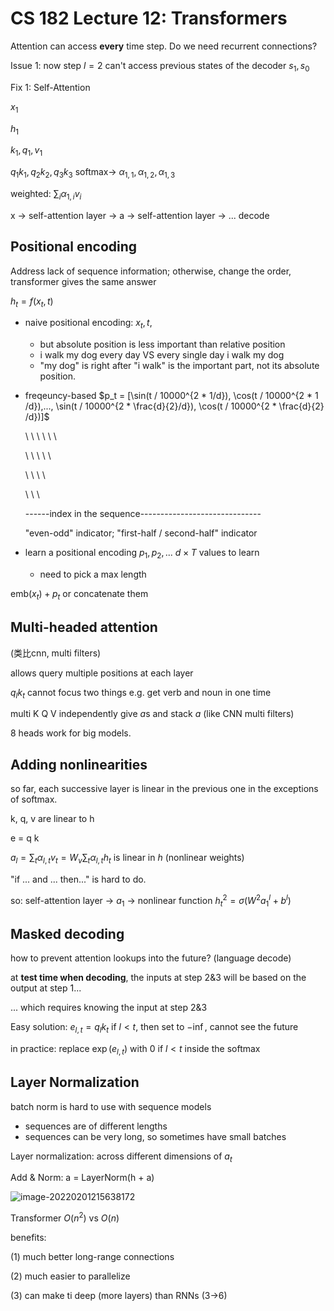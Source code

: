 # CS 182 Lecture 12: Transformers

Attention can access **every** time step. Do we need recurrent connections?

Issue 1: now step $l=2$ can't access previous states of the decoder $s_1, s_0$

Fix 1: Self-Attention

$x_1$

$h_1$

$k_1, q_1, v_1$

$q_1 k_1, q_2 k_2, q_3 k_3$  softmax-> $\alpha_{1,1}, \alpha_{1,2}, \alpha_{1,3}$

weighted: $\sum_{i} \alpha_{1,i} v_i$



x -> self-attention layer -> a -> self-attention layer -> ... decode



## Positional encoding

Address lack of sequence information; otherwise, change the order, transformer gives the same answer

$h_t = f(x_t, t)$ 

- naive positional encoding: $x_t, t$, 
  - but absolute position is less important than relative position
  - i walk my dog every day VS every single day i walk my dog
  - "my dog" is right after "i walk" is the important part, not its absolute position.

- freqeuncy-based $p_t = [\sin(t / 10000^{2 * 1/d}), \cos(t / 10000^{2 * 1 /d}),..., \sin(t / 10000^{2 * \frac{d}{2}/d}), \cos(t / 10000^{2 * \frac{d}{2} /d})]$

  \ \ \ \ \ \ 

  \  \  \  \  \

  \     \     \    \

  \         \           \

  ------index in the sequence------------------------------

  "even-odd" indicator; "first-half / second-half" indicator

- learn a positional encoding $p_1, p_2, ...$ $d\times T$ values to learn

  - need to pick a max length

$\text{emb}(x_t) + p_t$ or concatenate them



## Multi-headed attention

(类比cnn, multi filters)

allows query multiple positions at each layer

$q_l k_t$ cannot focus two things e.g. get verb and noun in one time

multi K Q V independently give $a$s and stack $a$ (like CNN multi filters)

8 heads work for big models.



## Adding nonlinearities

so far, each successive layer is linear in the previous one in the exceptions of softmax.

k, q, v are linear to h

e = q k

$a_l = \sum_t \alpha_{l,t} v_t = W_v \sum_t \alpha_{l,t} h_t$  is linear in $h$ (nonlinear weights)

"if ... and ... then..." is hard to do.

so: self-attention layer -> $a_1$ -> nonlinear function $h_t^2 = \sigma(W^{2} a_1^{l} + b^{l})$



## Masked decoding

how to prevent attention lookups into the future? (language decode)

at **test time when decoding**, the inputs at step 2&3 will be based on the output at step 1...

... which requires knowing the input at step 2&3

Easy solution: $e_{l,t} = q_l k_t$   if $l < t$, then set to $- \inf$, cannot see the future

in practice: replace $\exp(e_{l,t})$ with 0 if $l < t$ inside the softmax



## Layer Normalization

batch norm is hard to use with sequence models

- sequences are of different lengths
- sequences can be very long, so sometimes have small batches

Layer normalization: across different dimensions of $a_t$

Add & Norm: a = LayerNorm(h + a) 

![image-20220201215638172](C:\Users\jvmh\AppData\Roaming\Typora\typora-user-images\image-20220201215638172.png)



Transformer $O(n^2)$ vs $O(n)$

benefits:

(1) much better long-range connections

(2) much easier to parallelize

(3) can make ti deep (more layers) than RNNs (3->6)

